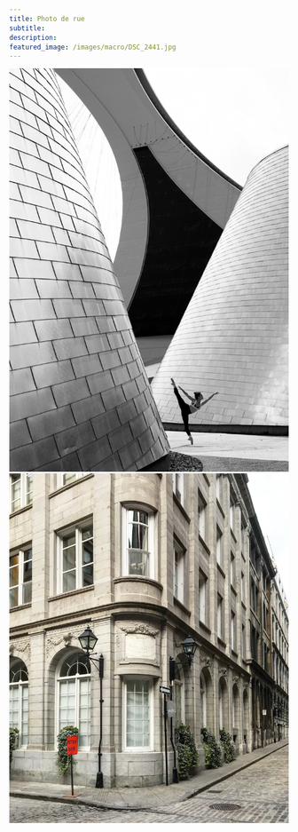 ```yaml
---
title: Photo de rue
subtitle: 
description: 
featured_image: /images/macro/DSC_2441.jpg
---
```


<div class="gallery" data-columns="2">
	<img src="/images/street/DSC_0480.jpg">
    <img src="/images/street/DSC_1280.jpg">
</div>